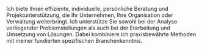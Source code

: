 Ich biete Ihnen effiziente, individuelle, persönliche Beratung und Projektunterstützung, die Ihr Unternehmen, Ihre Organisation oder Verwaltung weiterbringt. Ich unterstütze Sie sowohl bei der Analyse vorliegender Problemstellungen als auch bei der Erarbeitung und Umsetzung von Lösungen. Dabei kombiniere ich praxisbewährte Methoden mit meiner fundierten spezifischen Branchenkenntnis.
